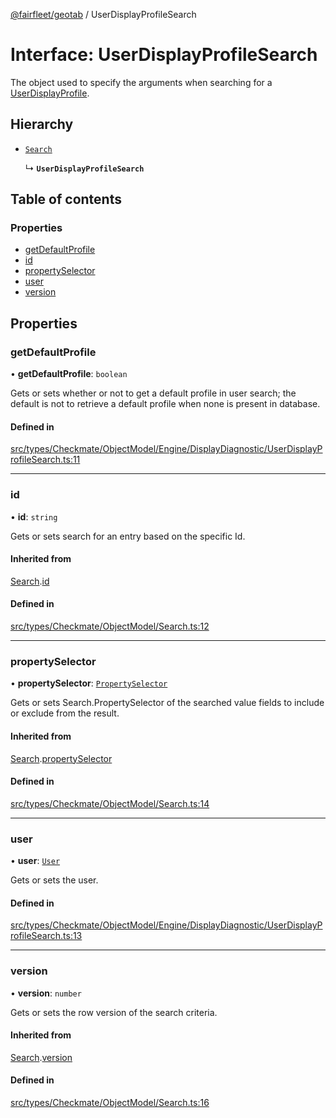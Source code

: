 [@fairfleet/geotab](../README.md) / UserDisplayProfileSearch

# Interface: UserDisplayProfileSearch

The object used to specify the arguments when searching for a [UserDisplayProfile](UserDisplayProfile.md).

## Hierarchy

- [`Search`](Search.md)

  ↳ **`UserDisplayProfileSearch`**

## Table of contents

### Properties

- [getDefaultProfile](UserDisplayProfileSearch.md#getdefaultprofile)
- [id](UserDisplayProfileSearch.md#id)
- [propertySelector](UserDisplayProfileSearch.md#propertyselector)
- [user](UserDisplayProfileSearch.md#user)
- [version](UserDisplayProfileSearch.md#version)

## Properties

### getDefaultProfile

• **getDefaultProfile**: `boolean`

Gets or sets whether or not to get a default profile in user search; the default is not to retrieve a default profile when none is present in database.

#### Defined in

[src/types/Checkmate/ObjectModel/Engine/DisplayDiagnostic/UserDisplayProfileSearch.ts:11](https://github.com/fairfleet/geotab/blob/d57d931/src/types/Checkmate/ObjectModel/Engine/DisplayDiagnostic/UserDisplayProfileSearch.ts#L11)

___

### id

• **id**: `string`

Gets or sets search for an entry based on the specific Id.

#### Inherited from

[Search](Search.md).[id](Search.md#id)

#### Defined in

[src/types/Checkmate/ObjectModel/Search.ts:12](https://github.com/fairfleet/geotab/blob/d57d931/src/types/Checkmate/ObjectModel/Search.ts#L12)

___

### propertySelector

• **propertySelector**: [`PropertySelector`](PropertySelector.md)

Gets or sets Search.PropertySelector of the searched value fields to include or exclude from the result.

#### Inherited from

[Search](Search.md).[propertySelector](Search.md#propertyselector)

#### Defined in

[src/types/Checkmate/ObjectModel/Search.ts:14](https://github.com/fairfleet/geotab/blob/d57d931/src/types/Checkmate/ObjectModel/Search.ts#L14)

___

### user

• **user**: [`User`](User.md)

Gets or sets the user.

#### Defined in

[src/types/Checkmate/ObjectModel/Engine/DisplayDiagnostic/UserDisplayProfileSearch.ts:13](https://github.com/fairfleet/geotab/blob/d57d931/src/types/Checkmate/ObjectModel/Engine/DisplayDiagnostic/UserDisplayProfileSearch.ts#L13)

___

### version

• **version**: `number`

Gets or sets the row version of the search criteria.

#### Inherited from

[Search](Search.md).[version](Search.md#version)

#### Defined in

[src/types/Checkmate/ObjectModel/Search.ts:16](https://github.com/fairfleet/geotab/blob/d57d931/src/types/Checkmate/ObjectModel/Search.ts#L16)
